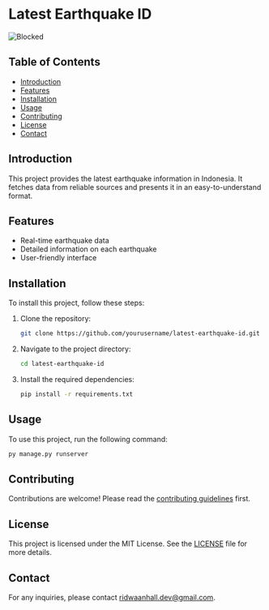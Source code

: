 # Latest Earthquake ID

![Blocked](http://bmkg-content-inatews.storage.googleapis.com/a.JPG)

## Table of Contents

- [Introduction](#introduction)
- [Features](#features)
- [Installation](#installation)
- [Usage](#usage)
- [Contributing](#contributing)
- [License](#license)
- [Contact](#contact)

## Introduction

This project provides the latest earthquake information in Indonesia. It fetches data from reliable sources and presents it in an easy-to-understand format.

## Features

- Real-time earthquake data
- Detailed information on each earthquake
- User-friendly interface

## Installation

To install this project, follow these steps:

1. Clone the repository:

    ```bash
    git clone https://github.com/yourusername/latest-earthquake-id.git
    ```

2. Navigate to the project directory:

    ```bash
    cd latest-earthquake-id
    ```

3. Install the required dependencies:

    ```bash
    pip install -r requirements.txt
    ```

## Usage

To use this project, run the following command:

```bash
py manage.py runserver
```

## Contributing

Contributions are welcome! Please read the [contributing guidelines](CONTRIBUTING.md) first.

## License

This project is licensed under the MIT License. See the [LICENSE](LICENSE) file for more details.

## Contact

For any inquiries, please contact [ridwaanhall.dev@gmail.com](mailto:ridwaanhall.dev@gmail.com).
